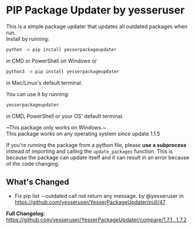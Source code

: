 
# PIP Package Updater by yesseruser

This is a simple package updater that updates all outdated packages when run.  
Install by running:

``` sh
python -m pip install yesserpackageupdater
```

in CMD or PowerShell on Windows or

``` sh
python3 -m pip install yesserpackageupdater
```

in Mac/Linux's default terminal.

You can use it by running:  

``` sh
yesserpackageupdater
```

in CMD, PowerShell or your OS' default terminal.

~This package only works on Windows.~  
This package works on any operating system since update 1.1.5

If you're running the package from a python file, please **use a subprocess** instead of importing and calling the `update_packages` function. This is because the package can update itself and it can result in an error because of the code changing.
## What's Changed
* Fix pip list --outdated call not return any message. by @yesseruser in https://github.com/yesseruser/YesserPackageUpdater/pull/47

**Full Changelog**: https://github.com/yesseruser/YesserPackageUpdater/compare/1.7.1...1.7.2
